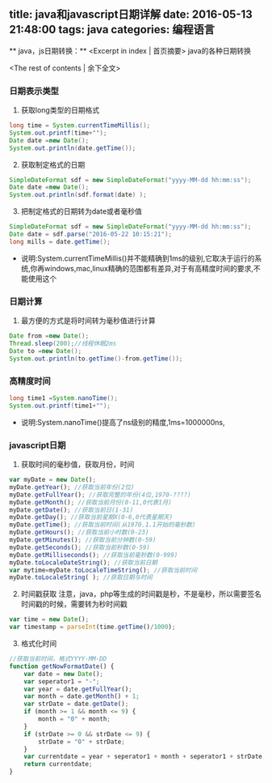 title: java和javascript日期详解
date: 2016-05-13 21:48:00
tags: java
categories: 编程语言
---
** java，js日期转换：** <Excerpt in index | 首页摘要>
    java的各种日期转换
<!-- more -->
<The rest of contents | 余下全文>

### 日期表示类型
1. 获取long类型的日期格式
```java
long time = System.currentTimeMillis();
System.out.printf(time+"");
Date date =new Date();
System.out.println(date.getTime());
```
2. 获取制定格式的日期
```java
SimpleDateFormat sdf = new SimpleDateFormat("yyyy-MM-dd hh:mm:ss");
Date date =new Date();
System.out.println(sdf.format(date) );
```
3. 把制定格式的日期转为date或者毫秒值
```java
SimpleDateFormat sdf = new SimpleDateFormat("yyyy-MM-dd hh:mm:ss");
Date date = sdf.parse("2016-05-22 10:15:21");
long mills = date.getTime();
```
- 说明:System.currentTimeMillis()并不能精确到1ms的级别,它取决于运行的系统,你再windows,mac,linux精确的范围都有差异,对于有高精度时间的要求,不能使用这个

### 日期计算
1. 最方便的方式是将时间转为毫秒值进行计算
```java
Date from =new Date();
Thread.sleep(200);//线程休眠2ms
Date to =new Date();
System.out.println(to.getTime()-from.getTime());
```

### 高精度时间
```java
long time1 =System.nanoTime();
System.out.printf(time1+"");
```
- 说明:System.nanoTime()提高了ns级别的精度,1ms=1000000ns,

### javascript日期
1. 获取时间的毫秒值，获取月份，时间
```js
var myDate = new Date();
myDate.getYear(); //获取当前年份(2位)
myDate.getFullYear(); //获取完整的年份(4位,1970-????)
myDate.getMonth(); //获取当前月份(0-11,0代表1月)
myDate.getDate(); //获取当前日(1-31)
myDate.getDay(); //获取当前星期X(0-6,0代表星期天)
myDate.getTime(); //获取当前时间(从1970.1.1开始的毫秒数)
myDate.getHours(); //获取当前小时数(0-23)
myDate.getMinutes(); //获取当前分钟数(0-59)
myDate.getSeconds(); //获取当前秒数(0-59)
myDate.getMilliseconds(); //获取当前毫秒数(0-999)
myDate.toLocaleDateString(); //获取当前日期
var mytime=myDate.toLocaleTimeString(); //获取当前时间
myDate.toLocaleString( ); //获取日期与时间
```
2. 时间戳获取
注意，java，php等生成的时间戳是秒，不是毫秒，所以需要签名时间戳的时候，需要转为秒时间戳
```js
var time = new Date();
var timestamp = parseInt(time.getTime()/1000);
```
3. 格式化时间
```js
//获取当前时间，格式YYYY-MM-DD
function getNowFormatDate() {
    var date = new Date();
    var seperator1 = "-";
    var year = date.getFullYear();
    var month = date.getMonth() + 1;
    var strDate = date.getDate();
    if (month >= 1 && month <= 9) {
        month = "0" + month;
    }
    if (strDate >= 0 && strDate <= 9) {
        strDate = "0" + strDate;
    }
    var currentdate = year + seperator1 + month + seperator1 + strDate;
    return currentdate;
}
```
